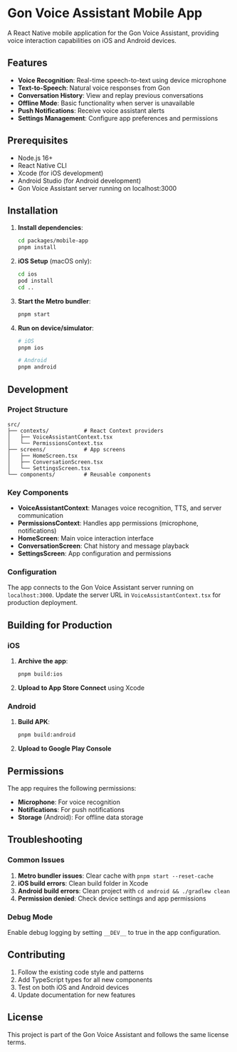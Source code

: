 # Gon Voice Assistant Mobile App

A React Native mobile application for the Gon Voice Assistant, providing voice interaction capabilities on iOS and Android devices.

## Features

- **Voice Recognition**: Real-time speech-to-text using device microphone
- **Text-to-Speech**: Natural voice responses from Gon
- **Conversation History**: View and replay previous conversations
- **Offline Mode**: Basic functionality when server is unavailable
- **Push Notifications**: Receive voice assistant alerts
- **Settings Management**: Configure app preferences and permissions

## Prerequisites

- Node.js 16+
- React Native CLI
- Xcode (for iOS development)
- Android Studio (for Android development)
- Gon Voice Assistant server running on localhost:3000

## Installation

1. **Install dependencies**:
   ```bash
   cd packages/mobile-app
   pnpm install
   ```

2. **iOS Setup** (macOS only):
   ```bash
   cd ios
   pod install
   cd ..
   ```

3. **Start the Metro bundler**:
   ```bash
   pnpm start
   ```

4. **Run on device/simulator**:
   ```bash
   # iOS
   pnpm ios

   # Android
   pnpm android
   ```

## Development

### Project Structure

```
src/
├── contexts/           # React Context providers
│   ├── VoiceAssistantContext.tsx
│   └── PermissionsContext.tsx
├── screens/            # App screens
│   ├── HomeScreen.tsx
│   ├── ConversationScreen.tsx
│   └── SettingsScreen.tsx
└── components/         # Reusable components
```

### Key Components

- **VoiceAssistantContext**: Manages voice recognition, TTS, and server communication
- **PermissionsContext**: Handles app permissions (microphone, notifications)
- **HomeScreen**: Main voice interaction interface
- **ConversationScreen**: Chat history and message playback
- **SettingsScreen**: App configuration and permissions

### Configuration

The app connects to the Gon Voice Assistant server running on `localhost:3000`. Update the server URL in `VoiceAssistantContext.tsx` for production deployment.

## Building for Production

### iOS

1. **Archive the app**:
   ```bash
   pnpm build:ios
   ```

2. **Upload to App Store Connect** using Xcode

### Android

1. **Build APK**:
   ```bash
   pnpm build:android
   ```

2. **Upload to Google Play Console**

## Permissions

The app requires the following permissions:

- **Microphone**: For voice recognition
- **Notifications**: For push notifications
- **Storage** (Android): For offline data storage

## Troubleshooting

### Common Issues

1. **Metro bundler issues**: Clear cache with `pnpm start --reset-cache`
2. **iOS build errors**: Clean build folder in Xcode
3. **Android build errors**: Clean project with `cd android && ./gradlew clean`
4. **Permission denied**: Check device settings and app permissions

### Debug Mode

Enable debug logging by setting `__DEV__` to true in the app configuration.

## Contributing

1. Follow the existing code style and patterns
2. Add TypeScript types for all new components
3. Test on both iOS and Android devices
4. Update documentation for new features

## License

This project is part of the Gon Voice Assistant and follows the same license terms.
